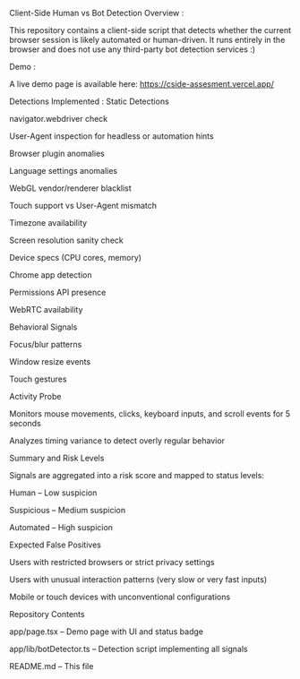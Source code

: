 Client-Side Human vs Bot Detection
Overview : 

This repository contains a client-side script that detects whether the current browser session is likely automated or human-driven.
It runs entirely in the browser and does not use any third-party bot detection services :)

Demo :

A live demo page is available here: https://cside-assesment.vercel.app/

Detections Implemented :
Static Detections

navigator.webdriver check

User-Agent inspection for headless or automation hints

Browser plugin anomalies

Language settings anomalies

WebGL vendor/renderer blacklist

Touch support vs User-Agent mismatch

Timezone availability

Screen resolution sanity check

Device specs (CPU cores, memory)

Chrome app detection

Permissions API presence

WebRTC availability

Behavioral Signals

Focus/blur patterns

Window resize events

Touch gestures

Activity Probe

Monitors mouse movements, clicks, keyboard inputs, and scroll events for 5 seconds

Analyzes timing variance to detect overly regular behavior

Summary and Risk Levels

Signals are aggregated into a risk score and mapped to status levels:

Human – Low suspicion

Suspicious – Medium suspicion

Automated – High suspicion

Expected False Positives

Users with restricted browsers or strict privacy settings

Users with unusual interaction patterns (very slow or very fast inputs)

Mobile or touch devices with unconventional configurations

Repository Contents

app/page.tsx – Demo page with UI and status badge

app/lib/botDetector.ts – Detection script implementing all signals

README.md – This file
